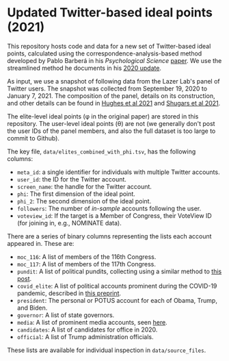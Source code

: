 # Updated Twitter-based ideal points (2021)

This repository hosts code and data for a new set of Twitter-based ideal points,
calculated using the correspondence-analysis-based method developed by Pablo
Barberá in his *Psychological Science*
[paper](https://journals.sagepub.com/doi/10.1177/0956797615594620). We use the
streamlined method he documents in his [2020
update](https://github.com/pablobarbera/twitter_ideology/tree/master/2020-update). 

As input, we use a snapshot of following data from the Lazer Lab's panel of
Twitter users. The snapshot was collected from September 19, 2020 to January
7, 2021. The composition of the panel, details on its construction, and other
details can be found in [Hughes et al
2021](https://sdmccabe.github.io/files/hughes_constructing_2020.pdf) and
[Shugars et al 2021](https://journalqd.org/article/view/2570).

The elite-level ideal points (φ in the original paper) are stored in this
repository. The user-level ideal points (θ) are not (we generally don't post the
user IDs of the panel members, and also the full dataset is too large to commit
to Github).

The key file, `data/elites_combined_with_phi.tsv`, has the following columns:
* `meta_id`: a single identifier for individuals with multiple Twitter accounts.
* `user_id`: the ID for the Twitter account.
* `screen_name`: the handle for the Twitter account.
* `phi`: The first dimension of the ideal point.
* `phi_2`: The second dimension of the ideal point.
* `followers`: The number of _in-sample_ accounts following the user.
* `voteview_id`: If the target is a Member of Congress, their VoteView ID (for joining in, e.g., NOMINATE data).

There are a series of binary columns representing the lists each account appeared in. These are:

* `moc_116`: A list of members of the 116th Congress.
* `moc_117`: A list of members of the 117th Congress.
* `pundit`: A list of political pundits, collecting using a similar method to [this post](https://www.dataforprogress.org/blog/2018/11/19/identifying-and-estimating-the-ideologies-of-twitter-pundits).
* `covid_elite`: A list of political accounts prominent during the COVID-19 pandemic, described in [this preprint](https://arxiv.org/abs/2009.07255).
* `president`: The personal or POTUS account for each of Obama, Trump, and Biden.
* `governor`: A list of state governors.
* `media`: A list of prominent media accounts, seen [here](https://github.com/pablobarbera/twitter_ideology/tree/master/2020-update).
* `candidates`: A list of candidates for office in 2020.
* `official`: A list of Trump administration officials.

These lists are available for individual inspection in `data/source_files`.
